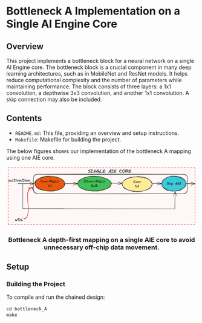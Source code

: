 # Bottleneck A Implementation on a Single AI Engine Core

## Overview

This project implements a bottleneck block for a neural network on a single AI Engine core. The bottleneck block is a crucial component in many deep learning architectures, such as in MobileNet and ResNet models. It helps reduce computational complexity and the number of parameters while maintaining performance. The block consists of three layers: a 1x1 convolution, a depthwise 3x3 convolution, and another 1x1 convolution. A skip connection may also be included.

## Contents

- `README.md`: This file, providing an overview and setup instructions.
- `Makefile`: Makefile for building the project.



The below figures shows our implementation of the bottleneck A mapping using one AIE core.
<p align="center">
 <picture>
 <source media="(prefers-color-scheme: light)" srcset="./bottleneck_a.png">
 <img alt="block" src="./bottleneck_a.png">
</picture>
 <h3 align="center">Bottleneck A depth-first mapping on a single AIE core to avoid unnecessary off-chip data movement.
 </h3>
</p>

## Setup

### Building the Project

To compile and run the chained design:
```
cd bottleneck_A
make
```
